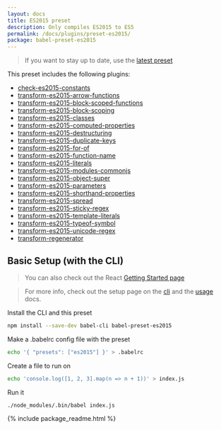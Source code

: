 ```yaml
---
layout: docs
title: ES2015 preset
description: Only compiles ES2015 to ES5
permalink: /docs/plugins/preset-es2015/
package: babel-preset-es2015
---
```


> If you want to stay up to date, use the [latest preset](/docs/plugins/preset-latest/)

This preset includes the following plugins:

- [check-es2015-constants](/docs/plugins/check-es2015-constants/)
- [transform-es2015-arrow-functions](/docs/plugins/transform-es2015-arrow-functions/)
- [transform-es2015-block-scoped-functions](/docs/plugins/transform-es2015-block-scoped-functions/)
- [transform-es2015-block-scoping](/docs/plugins/transform-es2015-block-scoping/)
- [transform-es2015-classes](/docs/plugins/transform-es2015-classes/)
- [transform-es2015-computed-properties](/docs/plugins/transform-es2015-computed-properties/)
- [transform-es2015-destructuring](/docs/plugins/transform-es2015-destructuring/)
- [transform-es2015-duplicate-keys](/docs/plugins/transform-es2015-duplicate-keys/) 
- [transform-es2015-for-of](/docs/plugins/transform-es2015-for-of/)
- [transform-es2015-function-name](/docs/plugins/transform-es2015-function-name/)
- [transform-es2015-literals](/docs/plugins/transform-es2015-literals/)
- [transform-es2015-modules-commonjs](/docs/plugins/transform-es2015-modules-commonjs/)
- [transform-es2015-object-super](/docs/plugins/transform-es2015-object-super/)
- [transform-es2015-parameters](/docs/plugins/transform-es2015-parameters/)
- [transform-es2015-shorthand-properties](/docs/plugins/transform-es2015-shorthand-properties/)
- [transform-es2015-spread](/docs/plugins/transform-es2015-spread/)
- [transform-es2015-sticky-regex](/docs/plugins/transform-es2015-sticky-regex/)
- [transform-es2015-template-literals](/docs/plugins/transform-es2015-template-literals/)
- [transform-es2015-typeof-symbol](/docs/plugins/transform-es2015-typeof-symbol/)
- [transform-es2015-unicode-regex](/docs/plugins/transform-es2015-unicode-regex/)
- [transform-regenerator](/docs/plugins/transform-regenerator/)

## Basic Setup (with the CLI)

> You can also check out the React [Getting Started page](https://facebook.github.io/react/docs/hello-world.html)

> For more info, check out the setup page on the [cli](/docs/setup/) and the [usage](/docs/usage/cli/) docs.

Install the CLI and this preset

```sh
npm install --save-dev babel-cli babel-preset-es2015
```

Make a .babelrc config file with the preset

```sh
echo '{ "presets": ["es2015"] }' > .babelrc
```

Create a file to run on

```sh
echo 'console.log([1, 2, 3].map(n => n + 1))' > index.js
```

Run it

```sh
./node_modules/.bin/babel index.js
```

{% include package_readme.html %}
